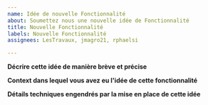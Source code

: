```yaml
---
name: Idée de nouvelle Fonctionnalité
about: Soumettez nous une nouvelle idée de Fonctionnalité
title: Nouvelle Fonctionnalité
labels: Nouvelle Fonctionnalité
assignees: LesTravaux, jmagro21, rphaelsi

---
```


**Décrire cette idée de manière brève et précise**



**Context dans lequel vous avez eu l'idée de cette fonctionnalité**



**Détails techniques engendrés par la mise en place de cette idée**
